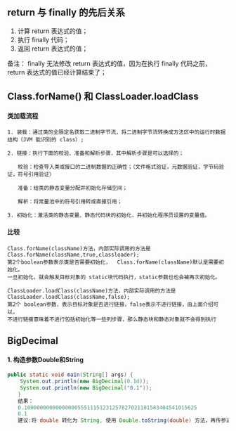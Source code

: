 ## return 与 finally 的先后关系

1. 计算 return 表达式的值；
2. 执行 finally 代码；
3. 返回 return 表达式的值；

备注： finally 无法修改 return 表达式的值，因为在执行 finally 代码之前，return 表达式的值已经计算结束了；



##  Class.forName() 和 ClassLoader.loadClass

#### 类加载流程

~~~
1. 装载：通过类的全限定名获取二进制字节流，将二进制字节流转换成方法区中的运行时数据结构（JVM 能识别的 class）; 

2. 链接：执行下面的校验、准备和解析步骤，其中解析步骤是可以选择的； 

　　校验：检查导入类或接口的二进制数据的正确性；（文件格式验证，元数据验证，字节码验证，符号引用验证） 

　　准备：给类的静态变量分配并初始化存储空间； 

　　解析：将常量池中的符号引用转成直接引用； 

3. 初始化：激活类的静态变量、静态代码块的初始化，并初始化程序员设置的变量值。
~~~

#### 比较

~~~ 
Class.forName(className)方法，内部实际调用的方法是  Class.forName(className,true,classloader);
第2个boolean参数表示类是否需要初始化，  Class.forName(className)默认是需要初始化。
一旦初始化，就会触发目标对象的 static块代码执行，static参数也也会被再次初始化。

ClassLoader.loadClass(className)方法，内部实际调用的方法是  ClassLoader.loadClass(className,false);
第2个 boolean参数，表示目标对象是否进行链接，false表示不进行链接，由上面介绍可以，
不进行链接意味着不进行包括初始化等一些列步骤，那么静态块和静态对象就不会得到执行
~~~

##  BigDecimal

#### 1. 构造参数Double和String

~~~ java
public static void main(String[] args) {
    System.out.println(new BigDecimal(0.1d));
	System.out.println(new BigDecimal("0.1"));
　　}
　　结果：
　　0.1000000000000000055511151231257827021181583404541015625
　　0.1
　　建议:将 double 转化为 String, 使用 Double.toString(double) 方法，再传参进去.
~~~



